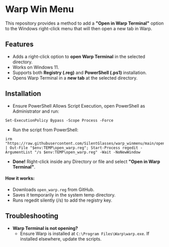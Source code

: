 # Warp Win Menu

This repository provides a method to add a **"Open in Warp Terminal"** option to the Windows right-click menu that will then open a new tab in Warp.

## Features

- Adds a right-click option to **open Warp Terminal** in the selected directory.
- Works on Windows 11.
- Supports both **Registry (.reg)** and **PowerShell (.ps1)** installation.
- Opens Warp Terminal in a **new tab** at the selected directory.

## Installation

- Ensure PowerShell Allows Script Execution, open PowerShell as Administrator and run:
```
Set-ExecutionPolicy Bypass -Scope Process -Force
```
- Run the script from PowerShell:
```
irm "https://raw.githubusercontent.com/SilentGlasses/warp_winmenu/main/open_warp.reg" | Out-File "$env:TEMP\open_warp.reg"; Start-Process regedit -ArgumentList "/s $env:TEMP\open_warp.reg" -Wait -NoNewWindow
```
- **Done!** Right-click inside any Directory or file and select **"Open in Warp Terminal"**.

#### How it works:

- Downloads `open_warp.reg` from GitHub.
- Saves it temporarily in the system temp directory.
- Runs regedit silently (/s) to add the registry key.

## Troubleshooting

- **Warp Terminal is not opening?**
    - Ensure Warp is installed at `C:\Program Files\Warp\warp.exe`. If installed elsewhere, update the scripts.
